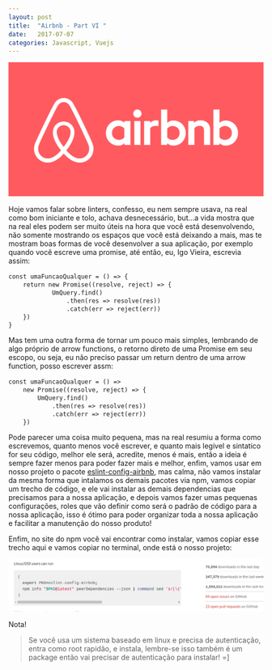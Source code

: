 ```yaml
---
layout: post
title:  "Airbnb - Part VI "
date:   2017-07-07
categories: Javascript, Vuejs
---
```



![airbnb](https://github.com/IgorVieira/igorvieira.github.io/blob/master/_images/airbnb.png?raw=true)



Hoje vamos falar sobre linters, confesso, eu nem sempre usava, na real como bom iniciante e tolo, achava desnecessário, but...a vida mostra que na real eles podem ser muito úteis na hora que você está desenvolvendo, não somente mostrando os espaços que você está deixando a mais, mas te mostram boas formas de você desenvolver a sua aplicação, por exemplo quando você escreve uma promise, até então, eu, Igo Vieira, escrevia assim:


```
const umaFuncaoQualquer = () => {
    return new Promise((resolve, reject) => {
            UmQuery.find()
                .then(res => resolve(res))
                .catch(err => reject(err))
    })
}
```

Mas tem uma outra forma de tornar um pouco mais simples, lembrando de algo próprio de arrow functions, o retorno direto de uma Promise em seu escopo, ou seja, eu não preciso passar um return dentro de uma arrow function, posso escrever assm:


```
const umaFuncaoQualquer = () => 
    new Promise((resolve, reject) => {
        UmQuery.find()
            .then(res => resolve(res))
            .catch(err => reject(err))
    })
```

Pode parecer uma coisa muito pequena, mas na real resumiu a forma como escrevemos, quanto menos você escrever, e quanto mais legivel e sintatico for seu código, melhor ele será, acredite, menos é mais, então a ideia é sempre fazer menos para poder fazer mais e melhor, enfim, vamos usar em nosso projeto o pacote [eslint-config-airbnb](https://www.npmjs.com/package/eslint-config-airbnb), mas calma, não vamos instalar da mesma forma que intalamos os demais pacotes via npm, vamos copiar um trecho de código, e ele vai instalar as demais dependencias que precisamos para a nossa aplicação, e depois vamos fazer umas pequenas configurações, roles que vão definir como será o padrão de código para a nossa aplicação, isso é ótimo para poder organizar toda a nossa aplicação e facilitar a manutenção do nosso produto!


Enfim, no site do npm você vai encontrar como instalar, vamos copiar esse trecho aqui e vamos copiar no terminal, onde está o nosso projeto:


![airbnb2](https://github.com/IgorVieira/igorvieira.github.io/blob/master/_images/airbnb-2.png?raw=true)


Nota!

> Se você usa um sistema baseado em linux e precisa de autenticação, entra como root rapidão, e instala, lembre-se isso também é um package então vai precisar de autenticação para instalar! =]


